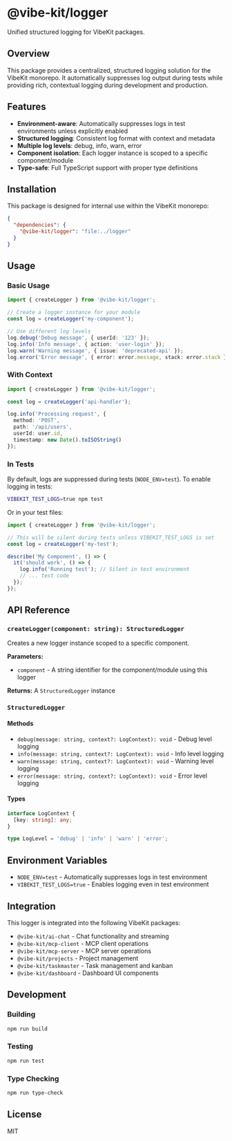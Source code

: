# @vibe-kit/logger

Unified structured logging for VibeKit packages.

## Overview

This package provides a centralized, structured logging solution for the VibeKit monorepo. It automatically suppresses log output during tests while providing rich, contextual logging during development and production.

## Features

- **Environment-aware**: Automatically suppresses logs in test environments unless explicitly enabled
- **Structured logging**: Consistent log format with context and metadata
- **Multiple log levels**: debug, info, warn, error
- **Component isolation**: Each logger instance is scoped to a specific component/module
- **Type-safe**: Full TypeScript support with proper type definitions

## Installation

This package is designed for internal use within the VibeKit monorepo:

```json
{
  "dependencies": {
    "@vibe-kit/logger": "file:../logger"
  }
}
```

## Usage

### Basic Usage

```typescript
import { createLogger } from '@vibe-kit/logger';

// Create a logger instance for your module
const log = createLogger('my-component');

// Use different log levels
log.debug('Debug message', { userId: '123' });
log.info('Info message', { action: 'user-login' });
log.warn('Warning message', { issue: 'deprecated-api' });
log.error('Error message', { error: error.message, stack: error.stack });
```

### With Context

```typescript
import { createLogger } from '@vibe-kit/logger';

const log = createLogger('api-handler');

log.info('Processing request', {
  method: 'POST',
  path: '/api/users',
  userId: user.id,
  timestamp: new Date().toISOString()
});
```

### In Tests

By default, logs are suppressed during tests (`NODE_ENV=test`). To enable logging in tests:

```bash
VIBEKIT_TEST_LOGS=true npm test
```

Or in your test files:

```typescript
import { createLogger } from '@vibe-kit/logger';

// This will be silent during tests unless VIBEKIT_TEST_LOGS is set
const log = createLogger('my-test');

describe('My Component', () => {
  it('should work', () => {
    log.info('Running test'); // Silent in test environment
    // ... test code
  });
});
```

## API Reference

### `createLogger(component: string): StructuredLogger`

Creates a new logger instance scoped to a specific component.

**Parameters:**
- `component` - A string identifier for the component/module using this logger

**Returns:** A `StructuredLogger` instance

### `StructuredLogger`

#### Methods

- `debug(message: string, context?: LogContext): void` - Debug level logging
- `info(message: string, context?: LogContext): void` - Info level logging  
- `warn(message: string, context?: LogContext): void` - Warning level logging
- `error(message: string, context?: LogContext): void` - Error level logging

#### Types

```typescript
interface LogContext {
  [key: string]: any;
}

type LogLevel = 'debug' | 'info' | 'warn' | 'error';
```

## Environment Variables

- `NODE_ENV=test` - Automatically suppresses logs in test environment
- `VIBEKIT_TEST_LOGS=true` - Enables logging even in test environment

## Integration

This logger is integrated into the following VibeKit packages:

- `@vibe-kit/ai-chat` - Chat functionality and streaming
- `@vibe-kit/mcp-client` - MCP client operations
- `@vibe-kit/mcp-server` - MCP server operations  
- `@vibe-kit/projects` - Project management
- `@vibe-kit/taskmaster` - Task management and kanban
- `@vibe-kit/dashboard` - Dashboard UI components

## Development

### Building

```bash
npm run build
```

### Testing

```bash
npm run test
```

### Type Checking

```bash
npm run type-check
```

## License

MIT